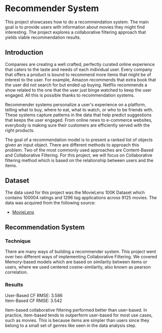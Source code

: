 # Recommender System

This project showcases how to do a recommendation system. The main goal is to provide users with 
information about movies they might find interesting. The project explores a collaborative filtering 
approach that yields viable recommendation results.

## Introduction

Companies are creating a well crafted, perfectly curated online experience that caters to the taste 
and needs of each individual user. Every company that offers a product is bound to recommend more 
items that might be of interest to the user. For example, Amazon recommends that extra book that the 
user did not search for but ended up buying. Netflix recommends a show related to the one that the 
user just binge watched to keep the user engaged. All this is possible thanks to recommendation 
systems.

Recommender systems personalize a user's experience on a platform, telling what to buy, where to 
eat, what to watch, or who to be friends with. These systems capture patterns in the data that help 
predict suggestions that keeps the user engaged. From online news to e-commerce websites, everybody 
is making sure their customers are efficiently served with the right products. 

The goal of a recommendation model is to present a ranked list of objects given an input object. 
There are different methods to approach this problem. Two of the most commonly used approaches are 
Content-Based and Collaborative Filtering. For this project, we will focus on Collaborative filtering method which is based on the relationship between users and the items. 

## Dataset

The data used for this project was the MovieLens 100K Dataset which contains 
100004 ratings and 1296 tag applications across 9125 movies. The data was acquired 
from the following source:

- [MovieLens](http://grouplens.org/datasets/movielens/)

## Recommendation System

### Technique

There are many ways of building a recommender system. This project went over two different ways of implementing Collaborative Filtering. We covered Memory-based models which are based on similarity between items or users, where we used centered cosine-similarity, also known as pearson correlation.

### Results

<div class="span5 alert alert-info">
User-Based CF RMSE: 3.586
<br/>
Item-Based CF RMSE: 3.542
</div>

Item-based collaborative filtering performed better than user-based. In practice, item-based tends to outperform user-based for most use cases, such as movies. This is because items are simpler than users since they belong to a small set of genres like seen in the data analysis step.
